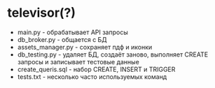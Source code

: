 # televisor(?)
- main.py - обрабатывает API запросы
- db_broker.py - общается с БД
- assets_manager.py - сохраняет пдф и иконки 
- db_testing.py - удаляет БД, создаёт заново, выполняет CREATE запросы и записывает тестовые данные
- create_queris.sql - набор CREATE, INSERT и TRIGGER
- tests.txt - несколько часто используемых команд
